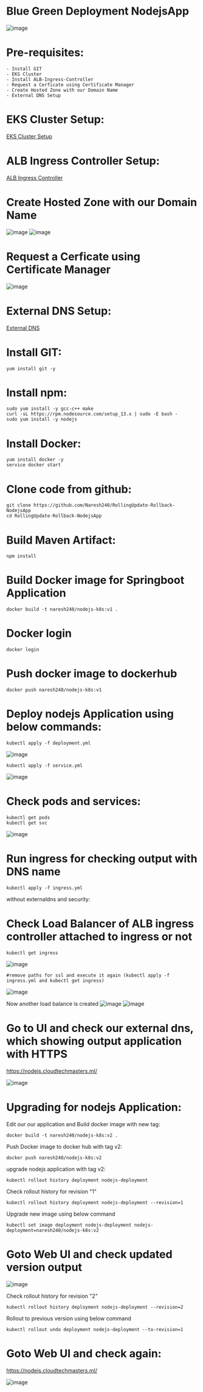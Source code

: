 # Blue Green Deployment NodejsApp

![image](https://user-images.githubusercontent.com/54719289/113128063-51d5d680-9211-11eb-9b8f-17c2b8a041d7.png)


# Pre-requisites:
    - Install GIT
    - EKS Cluster
    - Install ALB-Ingress-Controller
    - Request a Cerficate using Certificate Manager
    - Create Hosted Zone with our Domain Name
    - External DNS Setup
# EKS Cluster Setup:
  [EKS Cluster Setup](https://github.com/Naresh240/eks-cluster-setup/blob/main/README.md)
# ALB Ingress Controller Setup:
  [ALB Ingress Controller](https://github.com/Naresh240/ALB-Ingress-Controller-Setup/blob/main/README.md)
# Create Hosted Zone with our Domain Name
![image](https://user-images.githubusercontent.com/58024415/94990966-7e2fd380-059d-11eb-8285-a82353f38c1a.png)
![image](https://user-images.githubusercontent.com/54719289/113162140-edc60900-9236-11eb-82c5-9f101572d520.png)

# Request a Cerficate using Certificate Manager
![image](https://user-images.githubusercontent.com/58024415/94990930-301ad000-059d-11eb-9c5d-8ee47d494f82.png)
# External DNS Setup:
  [External DNS](https://github.com/Naresh240/External-DNS-Setup-Kubernetes/tree/main)
# Install GIT:
    yum install git -y
# Install npm:
    sudo yum install -y gcc-c++ make
    curl -sL https://rpm.nodesource.com/setup_13.x | sudo -E bash -
    sudo yum install -y nodejs
# Install Docker:
    yum install docker -y
    service docker start
# Clone code from github:
    git clone https://github.com/Naresh240/RollingUpdate-Rollback-NodejsApp
    cd RollingUpdate-Rollback-NodejsApp
# Build Maven Artifact:
    npm install
# Build Docker image for Springboot Application
    docker build -t naresh240/nodejs-k8s:v1 .
# Docker login
    docker login
# Push docker image to dockerhub
    docker push naresh240/nodejs-k8s:v1
# Deploy nodejs Application using below commands:
    kubectl apply -f deployment.yml

![image](https://user-images.githubusercontent.com/54719289/113134274-80a37b00-9218-11eb-9961-7f6a850a6331.png)

    kubectl apply -f service.yml

![image](https://user-images.githubusercontent.com/54719289/113134368-9b75ef80-9218-11eb-968b-4621621d4e93.png)

# Check pods and services:
    kubectl get pods
    kubectl get svc
![image](https://user-images.githubusercontent.com/54719289/113134586-e4c63f00-9218-11eb-8981-41cb5dfca5b3.png)

# Run ingress for checking output with DNS name
    kubectl apply -f ingress.yml
    
without externaldns and security:

# Check Load Balancer of ALB ingress controller attached to ingress or not
    kubectl get ingress
    
 ![image](https://user-images.githubusercontent.com/54719289/113135384-fb20ca80-9219-11eb-818d-f21b56a2b45b.png)
 
    #remove paths for ssl and execute it again (kubectl apply -f ingress.yml and kubectl get ingress)
 ![image](https://user-images.githubusercontent.com/54719289/113136995-e6453680-921b-11eb-846b-9b83e41efa23.png)

  Now another load balance is created 
![image](https://user-images.githubusercontent.com/54719289/113137135-096fe600-921c-11eb-9e5f-78519208c313.png)
![image](https://user-images.githubusercontent.com/54719289/113137176-18ef2f00-921c-11eb-8c03-2573ada4122f.png)



# Go to UI and check our external dns, which showing output application with HTTPS
  https://nodejs.cloudtechmasters.ml/
  
![image](https://user-images.githubusercontent.com/58024415/95006082-dc040000-061d-11eb-8fd6-da6c80216c54.png)
# Upgrading for nodejs Application:
Edit our our application and Build docker image with new tag:
    
    docker build -t naresh240/nodejs-k8s:v2 .

Push Docker image to docker hub with tag v2:

    docker push naresh240/nodejs-k8s:v2

upgrade nodejs application with tag v2:
    
    kubectl rollout history deployment nodejs-deployment
    
Check rollout history for revision "1"
    
    kubectl rollout history deployment nodejs-deployment --revision=1
    
Upgrade new image using below command
    
    kubectl set image deployment nodejs-deployment nodejs-deployment=naresh240/nodejs-k8s:v2
    
# Goto Web UI and check updated version output
![image](https://user-images.githubusercontent.com/58024415/95006858-854ef400-0626-11eb-8250-9a5d4a559e11.png)

Check rollout history for revision "2"

    kubectl rollout history deployment nodejs-deployment --revision=2
  
 Rollout to previous version using below command 
    
    kubectl rollout undo deployment nodejs-deployment --to-revision=1
    
# Goto Web UI and check again:
  https://nodejs.cloudtechmasters.ml/
  
![image](https://user-images.githubusercontent.com/58024415/95006993-fa6ef900-0627-11eb-8269-66299b56f504.png)

